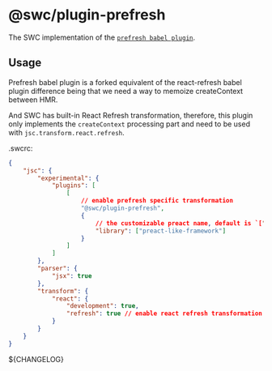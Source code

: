 # @swc/plugin-prefresh

The SWC implementation of the
[`prefresh babel plugin`](HTTPS://github.com/preactjs/prefresh/tree/main/packages/babel).

## Usage

Prefresh babel plugin is a forked equivalent of the react-refresh babel plugin
difference being that we need a way to memoize createContext between HMR.

And SWC has built-in React Refresh transformation, therefore, this plugin only
implements the `createContext` processing part and need to be used with
`jsc.transform.react.refresh`.

.swcrc:

```json
{
	"jsc": {
		"experimental": {
			"plugins": [
				[
					// enable prefresh specific transformation
					"@swc/plugin-prefresh",
					{
						// the customizable preact name, default is `["preact", "preact/compat", "react"]`
						"library": ["preact-like-framework"]
					}
				]
			]
		},
		"parser": {
			"jsx": true
		},
		"transform": {
			"react": {
				"development": true,
				"refresh": true // enable react refresh transformation
			}
		}
	}
}
```

${CHANGELOG}
